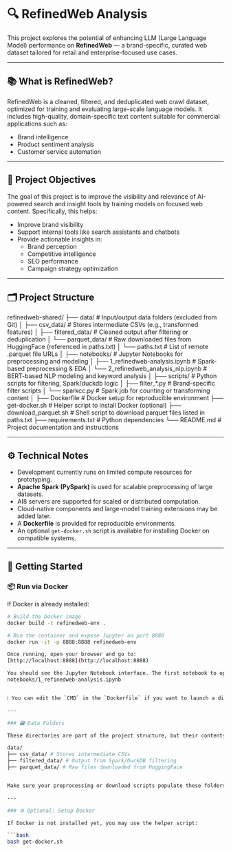 # 🔍 RefinedWeb Analysis

This project explores the potential of enhancing LLM (Large Language Model) performance on **RefinedWeb** — a brand-specific, curated web dataset tailored for retail and enterprise-focused use cases.

---

## 📚 What is RefinedWeb?

RefinedWeb is a cleaned, filtered, and deduplicated web crawl dataset, optimized for training and evaluating large-scale language models. It includes high-quality, domain-specific text content suitable for commercial applications such as:

- Brand intelligence
- Product sentiment analysis
- Customer service automation

---

## 🎯 Project Objectives

The goal of this project is to improve the visibility and relevance of AI-powered search and insight tools by training models on focused web content. Specifically, this helps:

- Improve brand visibility
- Support internal tools like search assistants and chatbots
- Provide actionable insights in:
  - Brand perception
  - Competitive intelligence
  - SEO performance
  - Campaign strategy optimization

---
## 🗂️ Project Structure
refinedweb-shared/
├── data/ # Input/output data folders (excluded from Git)
│ ├── csv_data/ # Stores intermediate CSVs (e.g., transformed features)
│ ├── filtered_data/ # Cleaned output after filtering or deduplication
│ └── parquet_data/ # Raw downloaded files from HuggingFace (referenced in paths.txt)
│ └── paths.txt # List of remote .parquet file URLs
│
├── notebooks/ # Jupyter Notebooks for preprocessing and modeling
│ ├── 1_refinedweb-analysis.ipynb # Spark-based preprocessing & EDA
│ └── 2_refinedweb_analysis_nlp.ipynb # BERT-based NLP modeling and keyword analysis
│
├── scripts/ # Python scripts for filtering, Spark/duckdb logic
│ ├── filter_*.py # Brand-specific filter scripts
│ └── sparkcc.py # Spark job for counting or transforming content
│
├── Dockerfile # Docker setup for reproducible environment
├── get-docker.sh # Helper script to install Docker (optional)
├── download_parquet.sh # Shell script to download parquet files listed in paths.txt
├── requirements.txt # Python dependencies
└── README.md # Project documentation and instructions

---

## ⚙️ Technical Notes

- Development currently runs on limited compute resources for prototyping.
- **Apache Spark (PySpark)** is used for scalable preprocessing of large datasets.
- AI8 servers are supported for scaled or distributed computation.
- Cloud-native components and large-model training extensions may be added later.
- A **Dockerfile** is provided for reproducible environments.
- An optional `get-docker.sh` script is available for installing Docker on compatible systems.

---

## 🚀 Getting Started

### 📦 Run via Docker 

If Docker is already installed:

```bash
# Build the Docker image
docker build -t refinedweb-env .

# Run the container and expose Jupyter on port 8888
docker run -it -p 8888:8888 refinedweb-env

Once running, open your browser and go to:  
[http://localhost:8888](http://localhost:8888)

You should see the Jupyter Notebook interface. The first notebook to open is:
notebooks/1_refinedweb-analysis.ipynb


ℹ️ You can edit the `CMD` in the `Dockerfile` if you want to launch a different notebook by default.

---

### 🗃️ Data Folders

These directories are part of the project structure, but their contents (e.g., `.csv`, `.parquet`) are excluded from version control via `.gitignore`. You will find `.gitkeep` files to preserve their presence in the repository:

data/
├── csv_data/ # Stores intermediate CSVs
├── filtered_data/ # Output from Spark/DuckDB filtering
├── parquet_data/ # Raw files downloaded from HuggingFace


Make sure your preprocessing or download scripts populate these folders as needed.

---

### ⚙️ Optional: Setup Docker

If Docker is not installed yet, you may use the helper script:

```bash
bash get-docker.sh

